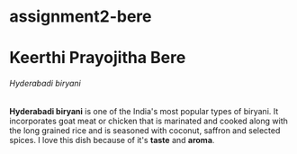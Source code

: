 # assignment2-bere
# Keerthi Prayojitha Bere
###### Hyderabadi biryani

**Hyderabadi biryani** is one of the India's most popular types of biryani. It incorporates goat meat or chicken that is marinated and cooked along with the long grained rice and is seasoned with coconut, saffron and selected spices.
I love this dish because of it's **taste** and **aroma**.


